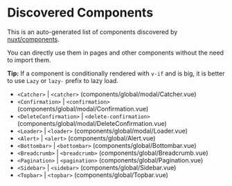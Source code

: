 # Discovered Components

This is an auto-generated list of components discovered by [nuxt/components](https://github.com/nuxt/components).

You can directly use them in pages and other components without the need to import them.

**Tip:** If a component is conditionally rendered with `v-if` and is big, it is better to use `Lazy` or `lazy-` prefix to lazy load.

- `<Catcher>` | `<catcher>` (components/global/modal/Catcher.vue)
- `<Confirmation>` | `<confirmation>` (components/global/modal/Confirmation.vue)
- `<DeleteConfirmation>` | `<delete-confirmation>` (components/global/modal/DeleteConfirmation.vue)
- `<Loader>` | `<loader>` (components/global/modal/Loader.vue)
- `<Alert>` | `<alert>` (components/global/Alert.vue)
- `<Bottombar>` | `<bottombar>` (components/global/Bottombar.vue)
- `<Breadcrumb>` | `<breadcrumb>` (components/global/Breadcrumb.vue)
- `<Pagination>` | `<pagination>` (components/global/Pagination.vue)
- `<Sidebar>` | `<sidebar>` (components/global/Sidebar.vue)
- `<Topbar>` | `<topbar>` (components/global/Topbar.vue)
